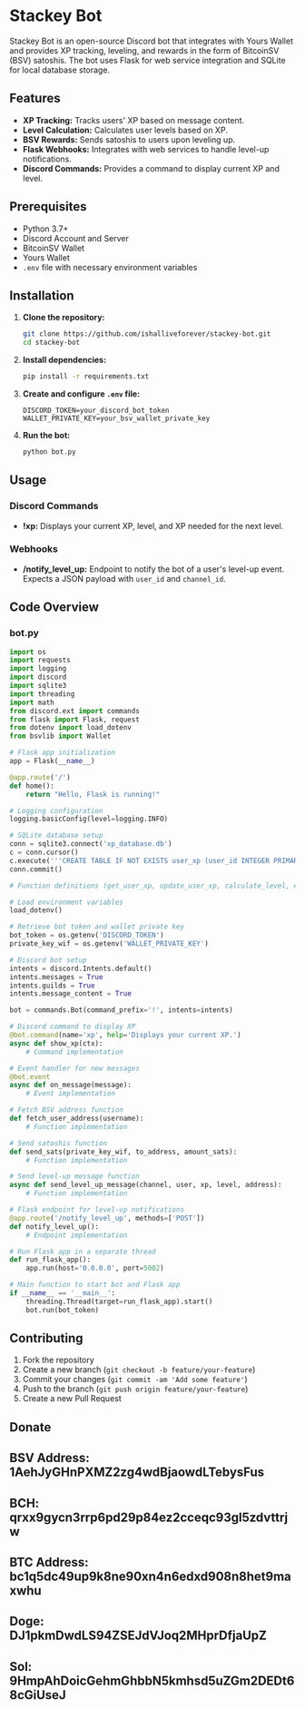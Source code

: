 # Stackey Bot

Stackey Bot is an open-source Discord bot that integrates with Yours Wallet and provides XP tracking, leveling, and rewards in the form of BitcoinSV (BSV) satoshis. The bot uses Flask for web service integration and SQLite for local database storage. 

## Features

- **XP Tracking:** Tracks users' XP based on message content.
- **Level Calculation:** Calculates user levels based on XP.
- **BSV Rewards:** Sends satoshis to users upon leveling up.
- **Flask Webhooks:** Integrates with web services to handle level-up notifications.
- **Discord Commands:** Provides a command to display current XP and level.

## Prerequisites

- Python 3.7+
- Discord Account and Server
- BitcoinSV Wallet
- Yours Wallet
- `.env` file with necessary environment variables

## Installation

1. **Clone the repository:**

   ```bash
   git clone https://github.com/ishalliveforever/stackey-bot.git
   cd stackey-bot
   ```

2. **Install dependencies:**

   ```bash
   pip install -r requirements.txt
   ```

3. **Create and configure `.env` file:**

   ```plaintext
   DISCORD_TOKEN=your_discord_bot_token
   WALLET_PRIVATE_KEY=your_bsv_wallet_private_key
   ```

4. **Run the bot:**

   ```bash
   python bot.py
   ```

## Usage

### Discord Commands

- **!xp:** Displays your current XP, level, and XP needed for the next level.

### Webhooks

- **/notify_level_up:** Endpoint to notify the bot of a user's level-up event. Expects a JSON payload with `user_id` and `channel_id`.

## Code Overview

### bot.py

```python
import os
import requests
import logging
import discord
import sqlite3
import threading
import math
from discord.ext import commands
from flask import Flask, request
from dotenv import load_dotenv
from bsvlib import Wallet

# Flask app initialization
app = Flask(__name__)

@app.route('/')
def home():
    return "Hello, Flask is running!"

# Logging configuration
logging.basicConfig(level=logging.INFO)

# SQLite database setup
conn = sqlite3.connect('xp_database.db')
c = conn.cursor()
c.execute('''CREATE TABLE IF NOT EXISTS user_xp (user_id INTEGER PRIMARY KEY, xp INTEGER DEFAULT 0)''')
conn.commit()

# Function definitions (get_user_xp, update_user_xp, calculate_level, etc.)

# Load environment variables
load_dotenv()

# Retrieve bot token and wallet private key
bot_token = os.getenv('DISCORD_TOKEN')
private_key_wif = os.getenv('WALLET_PRIVATE_KEY')

# Discord bot setup
intents = discord.Intents.default()
intents.messages = True
intents.guilds = True
intents.message_content = True

bot = commands.Bot(command_prefix='!', intents=intents)

# Discord command to display XP
@bot.command(name='xp', help='Displays your current XP.')
async def show_xp(ctx):
    # Command implementation

# Event handler for new messages
@bot.event
async def on_message(message):
    # Event implementation

# Fetch BSV address function
def fetch_user_address(username):
    # Function implementation

# Send satoshis function
def send_sats(private_key_wif, to_address, amount_sats):
    # Function implementation

# Send level-up message function
async def send_level_up_message(channel, user, xp, level, address):
    # Function implementation

# Flask endpoint for level-up notifications
@app.route('/notify_level_up', methods=['POST'])
def notify_level_up():
    # Endpoint implementation

# Run Flask app in a separate thread
def run_flask_app():
    app.run(host='0.0.0.0', port=5002)

# Main function to start bot and Flask app
if __name__ == '__main__':
    threading.Thread(target=run_flask_app).start()
    bot.run(bot_token)
```

## Contributing

1. Fork the repository
2. Create a new branch (`git checkout -b feature/your-feature`)
3. Commit your changes (`git commit -am 'Add some feature'`)
4. Push to the branch (`git push origin feature/your-feature`)
5. Create a new Pull Request

## Donate
## BSV Address: 1AehJyGHnPXMZ2zg4wdBjaowdLTebysFus 
## BCH: qrxx9gycn3rrp6pd29p84ez2cceqc93gl5zdvttrjw 
## BTC Address: bc1q5dc49up9k8ne90xn4n6edxd908n8het9maxwhu 
## Doge: DJ1pkmDwdLS94ZSEJdVJoq2MHprDfjaUpZ 
## Sol: 9HmpAhDoicGehmGhbbN5kmhsd5uZGm2DEDt68cGiUseJ
